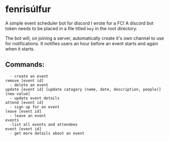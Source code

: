# fenrisúlfur

A simple event scheduler bot for discord I wrote for a FC!
A discord bot token needs to be placed in a file titled `key` in the root directory.

The bot will, on joining a server, automatically create it's own channel to use for notifications. It notifies users an hour before an event starts and again when it starts.

## Commands:
```schedule [event date (DD/MM/YYY)] [event time (hh:mm)] [event name]
  - create an event
remove [event id]
  - delete an event
update [event id] [update catagory (name, date, description, people)] [new value]
  - update event details
attend [event id]
  - sign up for an event
leave [event id]
  - leave an event
events 
  -list all events and attendees
event [event id]
  - get more details about an event
